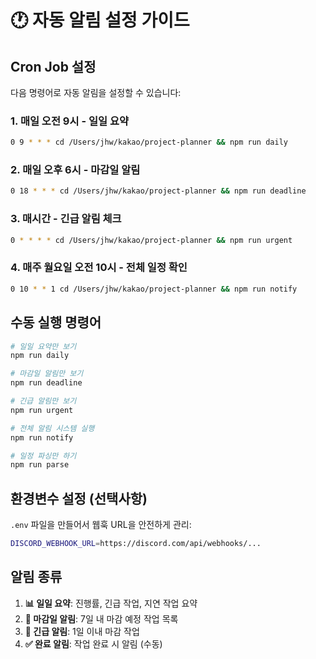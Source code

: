 # 🕐 자동 알림 설정 가이드

## Cron Job 설정

다음 명령어로 자동 알림을 설정할 수 있습니다:

### 1. 매일 오전 9시 - 일일 요약
```bash
0 9 * * * cd /Users/jhw/kakao/project-planner && npm run daily
```

### 2. 매일 오후 6시 - 마감일 알림
```bash
0 18 * * * cd /Users/jhw/kakao/project-planner && npm run deadline
```

### 3. 매시간 - 긴급 알림 체크
```bash
0 * * * * cd /Users/jhw/kakao/project-planner && npm run urgent
```

### 4. 매주 월요일 오전 10시 - 전체 일정 확인
```bash
0 10 * * 1 cd /Users/jhw/kakao/project-planner && npm run notify
```

## 수동 실행 명령어

```bash
# 일일 요약만 보기
npm run daily

# 마감일 알림만 보기
npm run deadline

# 긴급 알림만 보기
npm run urgent

# 전체 알림 시스템 실행
npm run notify

# 일정 파싱만 하기
npm run parse
```

## 환경변수 설정 (선택사항)

`.env` 파일을 만들어서 웹훅 URL을 안전하게 관리:

```bash
DISCORD_WEBHOOK_URL=https://discord.com/api/webhooks/...
```

## 알림 종류

1. **📊 일일 요약**: 진행률, 긴급 작업, 지연 작업 요약
2. **📅 마감일 알림**: 7일 내 마감 예정 작업 목록
3. **🚨 긴급 알림**: 1일 이내 마감 작업
4. **✅ 완료 알림**: 작업 완료 시 알림 (수동)

